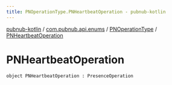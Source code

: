 ```yaml
---
title: PNOperationType.PNHeartbeatOperation - pubnub-kotlin
---
```


[pubnub-kotlin](../../index.html) / [com.pubnub.api.enums](../index.html) / [PNOperationType](index.html) / [PNHeartbeatOperation](./-p-n-heartbeat-operation.html)

# PNHeartbeatOperation

`object PNHeartbeatOperation : PresenceOperation`